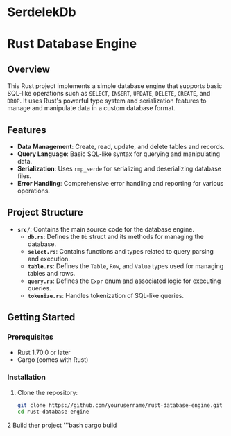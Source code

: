 # SerdelekDb
# Rust Database Engine

## Overview

This Rust project implements a simple database engine that supports basic SQL-like operations such as `SELECT`, `INSERT`, `UPDATE`, `DELETE`, `CREATE`, and `DROP`. It uses Rust's powerful type system and serialization features to manage and manipulate data in a custom database format.

## Features

- **Data Management**: Create, read, update, and delete tables and records.
- **Query Language**: Basic SQL-like syntax for querying and manipulating data.
- **Serialization**: Uses `rmp_serde` for serializing and deserializing database files.
- **Error Handling**: Comprehensive error handling and reporting for various operations.

## Project Structure

- **`src/`**: Contains the main source code for the database engine.
  - **`db.rs`**: Defines the `Db` struct and its methods for managing the database.
  - **`select.rs`**: Contains functions and types related to query parsing and execution.
  - **`table.rs`**: Defines the `Table`, `Row`, and `Value` types used for managing tables and rows.
  - **`query.rs`**: Defines the `Expr` enum and associated logic for executing queries.
  - **`tokenize.rs`**: Handles tokenization of SQL-like queries.

## Getting Started

### Prerequisites

- Rust 1.70.0 or later
- Cargo (comes with Rust)

### Installation

1. Clone the repository:
   ```bash
   git clone https://github.com/yourusername/rust-database-engine.git
   cd rust-database-engine
2 Build ther project 
'''bash cargo build
